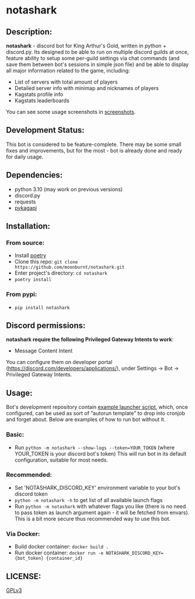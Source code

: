# notashark

## Description:

**notashark** -  discord bot for King Arthur's Gold, written in python + discord.py.
Its designed to be able to run on multiple discord guilds at once, feature ability
to setup some per-guild settings via chat commands (and save them between bot's
sessions in simple json file) and be able to display all major information related
to the game, including:
- List of servers with total amount of players
- Detailed server info with minimap and nicknames of players
- Kagstats profile info
- Kagstats leaderboards

You can see some usage screenshots in [screenshots](https://github.com/moonburnt/notashark/tree/master/screenshots).


## Development Status:

This bot is considered to be feature-complete. There may be some small fixes and
improvements, but for the most - bot is already done and ready for daily usage.


## Dependencies:

- python 3.10 (may work on previous versions)
- discord.py
- requests
- [pykagapi](https://github.com/moonburnt/pykagapi)


## Installation:

### From source:

- Install [poetry](https://python-poetry.org/docs/#installation)
- Clone this repo: `git clone https://github.com/moonburnt/notashark.git`
- Enter project's directory: `cd notashark`
- `poetry install`

### From pypi:

- `pip install notashark`


## Discord permissions:

**notashark require the following Privileged Gateway Intents to work**:
- Message Content Intent

You can configure them on developer portal (https://discord.com/developers/applications/),
under Settings -> Bot -> Privileged Gateway Intents.


## Usage:

Bot's development repository contain
[example launcher script](https://github.com/moonburnt/notashark/blob/master/launcher.sh),
which, once configured, can be used as sort of "autorun template" to drop into
cronjob and forget about. Below are examples of how to run bot without it.

### Basic:

- Run `python -m notashark --show-logs --token=YOUR_TOKEN` (where YOUR_TOKEN is
your discord bot's token)
This will run bot in its default configuration, suitable for most needs.

### Recommended:

- Set 'NOTASHARK_DISCORD_KEY' environment variable to your bot's discord token
- `python -m notashark -h` to get list of all available launch flags
- Run `python -m notashark` with whatever flags you like (there is no need to
pass token as launch argument again - it will be fetched from envars).
This is a bit more secure thus recommended way to use this bot.

### Via Docker:

- Build docker container: `docker build .`
- Run docker container: `docker run -e NOTASHARK_DISCORD_KEY={bot_token} {container_id}`


## LICENSE:

[GPLv3](https://github.com/moonburnt/notashark/blob/master/LICENSE)
